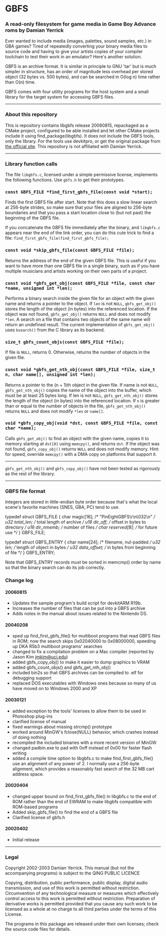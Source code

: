 # GBFS
### A read-only filesystem for game media in Game Boy Advance roms by Damian Yerrick

Ever wanted to include media (images, palettes, sound samples, etc.)
in GBA games?  Tired of repeatedly converting your binary media
files to source code and having to give your artists copies of
your compiler toolchain to test their work in an emulator?
Here's another solution.

GBFS is an archive format.  It is similar in principle to GNU 'tar'
but is much simpler in structure, has an order of magnitude less
overhead per stored object (32 bytes vs. 500 bytes), and can be
searched in O(log n) time rather than O(n) time.

GBFS comes with four utility programs for the host system and a small
library for the target system for accessing GBFS files.

---
### About this repository
This is repository contains libgbfs release 20060815, repackaged as a CMake project, configured to be able installed and let other CMake projects include it using find_package(libgbfs).
It does not include the GBFS tools, only the library. For the tools use devkitpro, or get the original package from [the official site](https://pineight.com/gba/#gbfs).
This repository is not affiliated with Damian Yerrick. 

---
###  Library function calls

The file `libgbfs.c`, licensed under a simple permissive license,
implements the following functions.  Use `gbfs.h` to get their
prototypes.

### `const GBFS_FILE *find_first_gbfs_file(const void *start);`
  Finds the first GBFS file after start.  Note that this does a
  slow linear search at 256-byte strides, so make sure that your
  files are aligned to 256-byte boundaries and that you pass a start
  location close to (but not past) the beginning of the GBFS file.
  
  If you concatenate the GBFS file immediately after the binary, and
  `libgbfs.c` appears near the end of the link order, you can do this
  cute trick to find a file:  `find_first_gbfs_file(find_first_gbfs_file);`

### `const void *skip_gbfs_file(const GBFS_FILE *file);`
  Returns the address of the end of the given GBFS file.  This is
  useful if you want to have more than one GBFS file in a single
  binary, such as if you have multiple musicians and artists
  working on their own parts of a project.

### `const void *gbfs_get_obj(const GBFS_FILE *file, const char *name, unsigned int *len);`
  Performs a binary search inside the given file for an object with
  the given name and returns a pointer to the object.  If `len` is not
  `NULL`, `gbfs_get_obj()` stores the length of the object (in bytes)
  into the referenced location.  If the object was not found,
  `gbfs_get_obj()` returns `NULL` and does not modify `*len`.
  A search on a file that contains two objects of the same name will
  return an undefined result.  The current implementation of
  `gbfs_get_obj()` uses `bsearch()` from the C library as its backend.

### `size_t gbfs_count_objs(const GBFS_FILE *file);`
  If file is `NULL`, returns 0.  Otherwise, returns the number of
  objects in the given file.

### `const void *gbfs_get_nth_obj(const GBFS_FILE *file, size_t n, char name[], unsigned int *len);`
  Returns a pointer to the (n + 1)th object in the given file.  If
  name is not `NULL`, `gbfs_get_nth_obj()` copies the name of the object
  into the buffer, which must be at least 25 bytes long.  If len is
  not `NULL`, `gbfs_get_nth_obj()` stores the length of the object (in
  bytes) into the referenced location.  If `n` is greater than or equal
  to the number of objects in the file, `gbfs_get_nth_obj()` returns
  `NULL` and does not modify `*len` or `name[]`.

### `void *gbfs_copy_obj(void *dst, const GBFS_FILE *file, const char *name);`
  Calls `gbfs_get_obj()` to find an object with the given name, copies
  it to memory starting at `dst[0]` using `memcpy()`, and returns `dst`.
  If the object was not found, `gbfs_copy_obj()` returns `NULL` and does
  not modify memory.  Hint: for speed, override `memcpy()` with a DMA
  copy on platforms that support it.

---
`gbfs_get_nth_obj()` and `gbfs_copy_obj()` have not been tested as
rigorously as the rest of the library.

---
###  GBFS file format

Integers are stored in little-endian byte order because that's what
the local scene's favorite machines (SNES, GBA, PC) tend to use.

typedef struct GBFS_FILE
{
  char magic[16];    /* "PinEightGBFS\r\n\032\n" */
  u32  total_len;    /* total length of archive */
  u16  dir_off;      /* offset in bytes to directory */
  u16  dir_nmemb;    /* number of files */
  char reserved[8];  /* for future use */
} GBFS_FILE;

typedef struct GBFS_ENTRY
{
  char name[24];     /* filename, nul-padded */
  u32  len;          /* length of object in bytes */
  u32  data_offset;  /* in bytes from beginning of file */
} GBFS_ENTRY;

Note that GBFS_ENTRY records must be sorted in memcmp() order
by name so that the binary search can do its job correctly.

### Change log
#### 20060815
 * Updates the sample program's build script for devkitARM R19b. 
 * Increases the number of files that can be put into a GBFS archive
 * Adds notes in the manual about issues related to the Nintendo DS.

#### 20040208
  * sped up find_first_gbfs_file() for multiboot programs that read
    GBFS files in ROM; now the search skips 0x02040000 to 0x08000000,
    speeding up DKA R5b3 multiboot programs' searches
  * changed to fix a compilation problem on a Mac compiler
    (reported by Jason Kim <jmkim@uci.edu>)
  * added gbfs_copy_obj() to make it easier to dump graphics to VRAM
  * added gbfs_count_objs() and gbfs_get_nth_obj()
  * included bin2s so that GBFS archives can be compiled to .elf
    for debugging support
  * replaced DOS executables with Windows ones because so many of us
    have moved on to Windows 2000 and XP

#### 20030121
  * added exception to the tools' licenses to allow them to be
    used in Photoshop plug-ins
  * clarified license of manual
  * fixed warnings about missing strcmp() prototype
  * worked around MinGW's fclose(NULL) behavior, which crashes
    instead of doing nothing
  * recompiled the included binaries with a more recent version
    of MinGW
  * changed padbin.exe to pad with 0xff instead of 0x00 for faster
    flash writing
  * added a compile time option to libgbfs.c to make
    find_first_gbfs_file() use an alignment of any power of 2.
    I normally use a 256-byte alignment, which provides a
    reasonably fast search of the 32 MB cart address space.

#### 20020404
  * changed upper bound on find_first_gbfs_file() in libgbfs.c
    to the end of ROM rather than the end of EWRAM to make libgbfs
    compatible with ROM-based programs
  * Added skip_gbfs_file() to find the end of a GBFS file
  * Clarified license of gbfs.h

#### 20020402
  * Initial release
  
  ---
### Legal

Copyright 2002-2003 Damian Yerrick.
This manual (but not the accompanying programs) is subject to the
QING PUBLIC LICENCE

Copying, distribution, public performance, public display, digital
audio transmission, and use of this work is permitted without
restriction.  Circumvention of any technological measure or measures
which effectively control access to this work is permitted without
restriction.  Preparation of derivative works is permitted provided
that you cause any such work to be licensed as a whole at no charge
to all third parties under the terms of this License.

The programs in this package are released under their own licenses;
check the source code files for details.